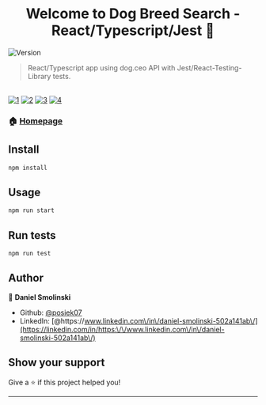 <h1 align="center">Welcome to Dog Breed Search - React/Typescript/Jest 👋</h1>
<p>
  <img alt="Version" src="https://img.shields.io/badge/version-0.1.0-blue.svg?cacheSeconds=2592000" />
</p>

> React/Typescript app using dog.ceo API with Jest/React-Testing-Library tests.
> 


<br/><a href="https://postimg.cc/BLK3JXfc" target="_blank"><img src="https://i.postimg.cc/BLK3JXfc/1.jpg" alt="1"/></a>
<a href="https://postimg.cc/yW0K5gP7" target="_blank"><img src="https://i.postimg.cc/yW0K5gP7/2.jpg" alt="2"/></a>
<a href="https://postimg.cc/m1WskBbx" target="_blank"><img src="https://i.postimg.cc/m1WskBbx/3.jpg" alt="3"/></a>
<a href="https://postimg.cc/sGPRZqXM" target="_blank"><img src="https://i.postimg.cc/sGPRZqXM/4.jpg" alt="4"/></a>


### 🏠 [Homepage](https://posiek07.github.io/dog-search-typescript-react)


## Install

```sh
npm install
```

## Usage

```sh
npm run start
```

## Run tests

```sh
npm run test
```

## Author

👤 **Daniel Smolinski**

* Github: [@posiek07](https://github.com/posiek07)
* LinkedIn: [@https:\/\/www.linkedin.com\/in\/daniel-smolinski-502a141ab\/](https://linkedin.com/in/https:\/\/www.linkedin.com\/in\/daniel-smolinski-502a141ab\/)

## Show your support

Give a ⭐️ if this project helped you!

***
